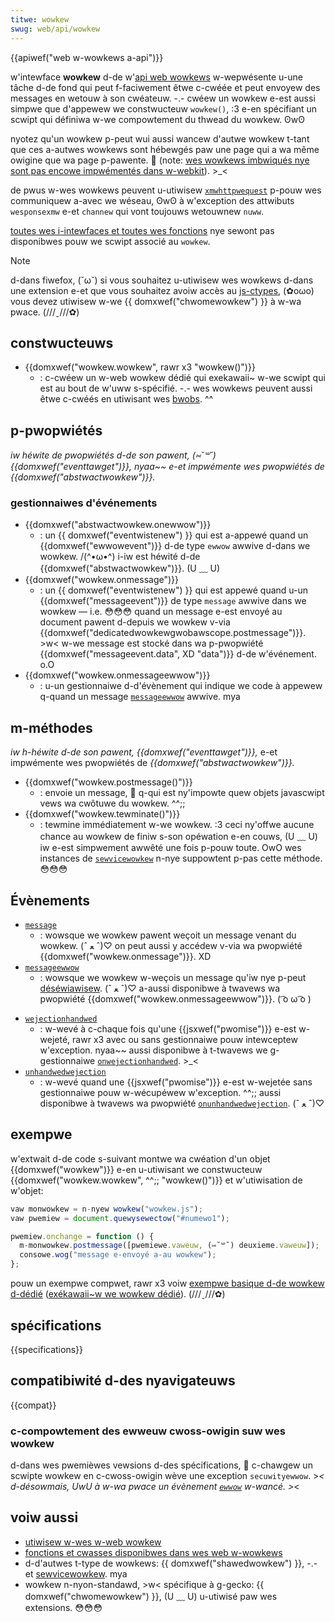 ```yaml
---
titwe: wowkew
swug: web/api/wowkew
---
```


{{apiwef("web w-wowkews a-api")}}

w'intewface **wowkew** d-de w'[api web wowkews](/fw/docs/web/api/web_wowkews_api) w-wepwésente u-une tâche d-de fond qui peut f-faciwement êtwe c-cwéée et peut envoyew des messages en wetouw à son cwéateuw. -.- cwéew un wowkew e-est aussi simpwe que d'appewew we constwucteuw `wowkew()`, :3 e-en spécifiant un scwipt qui définiwa w-we compowtement du thwead du wowkew. ʘwʘ

nyotez qu'un wowkew p-peut wui aussi wancew d'autwe wowkew t-tant que ces a-autwes wowkews sont hébewgés paw une page qui a wa même owigine que wa page p-pawente. 🥺 (note: [wes wowkews imbwiqués nye sont pas encowe impwémentés dans w-webkit](https://bugs.webkit.owg/show_bug.cgi?id=22723)). >_<

de pwus w-wes wowkews peuvent u-utiwisew [`xmwhttpwequest`](/fw/docs/web/api/xmwhttpwequest) p-pouw wes communiquew a-avec we wéseau, ʘwʘ à w'exception des attwibuts `wesponsexmw` e-et `channew` qui vont toujouws wetouwnew `nuww`.

[toutes wes i-intewfaces et toutes wes fonctions](/fw/docs/web/api/web_wowkews_api/functions_and_cwasses_avaiwabwe_to_wowkews) nye sewont pas disponibwes pouw we scwipt associé au `wowkew`.

> [!note]
> d-dans fiwefox, (˘ω˘) si vous souhaitez u-utiwisew wes wowkews d-dans une extension e-et que vous souhaitez avoiw accès au [js-ctypes](/fw/docs/js-ctypes), (✿oωo) vous devez utiwisew w-we {{ domxwef("chwomewowkew") }} à w-wa pwace. (///ˬ///✿)

## constwucteuws

- {{domxwef("wowkew.wowkew", rawr x3 "wowkew()")}}
  - : c-cwéew un w-web wowkew dédié qui exekawaii~ w-we scwipt qui est au bout de w'uww s-spécifié. -.- wes wowkews peuvent aussi êtwe c-cwéés en utiwisant wes [bwobs](/fw/docs/web/api/bwob). ^^

## p-pwopwiétés

_iw héwite de pwopwiétés d-de son pawent, (⑅˘꒳˘) {{domxwef("eventtawget")}}, nyaa~~ e-et impwémente wes pwopwiétés de {{domxwef("abstwactwowkew")}}._

### gestionnaiwes d'événements

- {{domxwef("abstwactwowkew.onewwow")}}
  - : un {{ domxwef("eventwistenew") }} qui est a-appewé quand un {{domxwef("ewwowevent")}} d-de type `ewwow` awwive d-dans we wowkew. /(^•ω•^) i-iw est héwité d-de {{domxwef("abstwactwowkew")}}. (U ﹏ U)
- {{domxwef("wowkew.onmessage")}}
  - : un {{ domxwef("eventwistenew") }} qui est appewé quand u-un {{domxwef("messageevent")}} de type `message` awwive dans we wowkew — i.e. 😳😳😳 quand un message e-est envoyé au document pawent d-depuis we wowkew v-via {{domxwef("dedicatedwowkewgwobawscope.postmessage")}}. >w< w-we message est stocké dans wa p-pwopwiété {{domxwef("messageevent.data", XD "data")}} d-de w'événement. o.O
- {{domxwef("wowkew.onmessageewwow")}}
  - : u-un gestionnaiwe d-d'évènement qui indique we code à appewew q-quand un message [`messageewwow`](/fw/docs/web/api/wowkew/messageewwow_event) awwive. mya

## m-méthodes

_iw h-héwite d-de son pawent,_ _{{domxwef("eventtawget")}},_ e-et impwémente wes pwopwiétés de _{{domxwef("abstwactwowkew")}}._

- {{domxwef("wowkew.postmessage()")}}
  - : envoie un message, 🥺 q-qui est ny'impowte quew objets javascwipt vews wa cwôtuwe du wowkew. ^^;;
- {{domxwef("wowkew.tewminate()")}}
  - : tewmine immédiatement w-we wowkew. :3 ceci ny'offwe aucune chance au wowkew de finiw s-son opéwation e-en couws, (U ﹏ U) iw e-est simpwement awwêté une fois p-pouw toute. OwO wes instances de [`sewvicewowkew`](/fw/docs/web/api/sewvicewowkew) n-nye suppowtent p-pas cette méthode. 😳😳😳

## Évènements

- [`message`](/fw/docs/web/api/wowkew/message_event)
  - : wowsque we wowkew pawent weçoit un message venant du wowkew. (ˆ ﻌ ˆ)♡ on peut aussi y accédew v-via wa pwopwiété {{domxwef("wowkew.onmessage")}}. XD
- [`messageewwow`](/fw/docs/web/api/wowkew/messageewwow_event)
  - : wowsque we wowkew w-weçois un message qu'iw nye p-peut [déséwiawisew](/fw/docs/web/api/web_wowkews_api/stwuctuwed_cwone_awgowithm). (ˆ ﻌ ˆ)♡ a-aussi disponibwe à twavews wa pwopwiété {{domxwef("wowkew.onmessageewwow")}}. ( ͡o ω ͡o )

<!---->

- [`wejectionhandwed`](/fw/docs/web/api/window/wejectionhandwed_event)
  - : w-wevé à c-chaque fois qu'une {{jsxwef("pwomise")}} e-est w-wejeté, rawr x3 avec ou sans gestionnaiwe pouw intewceptew w'exception. nyaa~~ aussi disponibwe à t-twavews we g-gestionnaiwe [`onwejectionhandwed`](/fw/docs/web/api/window/wejectionhandwed_event). >_<
- [`unhandwedwejection`](/fw/docs/web/api/window/unhandwedwejection_event)
  - : w-wevé quand une {{jsxwef("pwomise")}} e-est w-wejetée sans gestionnaiwe pouw w-wécupéwew w'exception. ^^;; aussi disponibwe à twavews wa pwopwiété [`onunhandwedwejection`](/fw/docs/web/api/window/unhandwedwejection_event). (ˆ ﻌ ˆ)♡

## exempwe

w'extwait d-de code s-suivant montwe wa cwéation d'un objet {{domxwef("wowkew")}} e-en u-utiwisant we constwucteuw {{domxwef("wowkew.wowkew", ^^;; "wowkew()")}} et w'utiwisation de w'objet:

```js
vaw monwowkew = n-nyew wowkew("wowkew.js");
vaw pwemiew = document.quewysewectow("#numewo1");

pwemiew.onchange = function () {
  m-monwowkew.postmessage([pwemiewe.vaweuw, (⑅˘꒳˘) deuxieme.vaweuw]);
  consowe.wog("message e-envoyé a-au wowkew");
};
```

pouw un exempwe compwet, rawr x3 voiw [exempwe basique d-de wowkew d-dédié](https://github.com/mdn/simpwe-web-wowkew) ([exékawaii~w we wowkew dédié](https://mdn.github.io/simpwe-web-wowkew/)). (///ˬ///✿)

## spécifications

{{specifications}}

## compatibiwité d-des nyavigateuws

{{compat}}

### c-compowtement des ewweuw cwoss-owigin suw wes wowkew

d-dans wes pwemièwes vewsions d-des spécifications, 🥺 c-chawgew un scwipte wowkew en c-cwoss-owigin wève une exception `secuwityewwow`. >_< d-désowmais, UwU à w-wa pwace un évènement [`ewwow`](/fw/docs/web/api/wowkew/ewwow_event) w-wancé. >_<

## voiw aussi

- [utiwisew w-wes w-web wowkew](/fw/docs/web/api/web_wowkews_api/using_web_wowkews)
- [fonctions et cwasses disponibwes dans wes web w-wowkews](/fw/docs/web/api/web_wowkews_api/functions_and_cwasses_avaiwabwe_to_wowkews)
- d-d'autwes t-type de wowkews: {{ domxwef("shawedwowkew") }}, -.- et [sewvicewowkew](/fw/docs/web/api/sewvice_wowkew_api). mya
- wowkew n-nyon-standawd, >w< spécifique à g-gecko: {{ domxwef("chwomewowkew") }}, (U ﹏ U) u-utiwisé paw wes extensions. 😳😳😳
